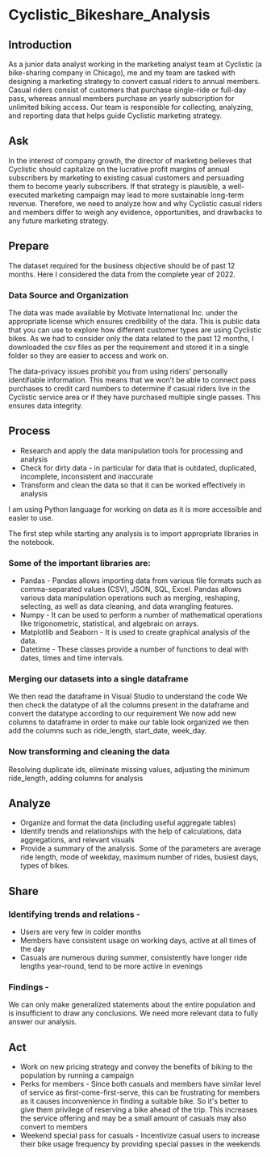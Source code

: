  # Cyclistic_Bikeshare_Analysis
## Introduction
As a junior data analyst working in the marketing analyst team at Cyclistic (a bike-sharing company in Chicago), me and my team are tasked with designing a marketing strategy to convert casual riders to annual members. Casual riders consist of customers that purchase single-ride or full-day pass, whereas annual members purchase an yearly subscription for unlimited biking access. Our team is responsible for collecting, analyzing, and reporting data that helps guide Cyclistic marketing strategy.

## Ask
In the interest of company growth, the director of marketing believes that Cyclistic should capitalize on the lucrative profit margins of annual subscribers by marketing to existing casual customers and persuading them to become yearly subscribers. If that strategy is plausible, a well-executed marketing campaign may lead to more sustainable long-term revenue. Therefore, we need to analyze how and why Cyclistic casual riders and members differ to weigh any evidence, opportunities, and drawbacks to any future marketing strategy.

## Prepare
The dataset required for the business objective should be of past 12 months. Here I considered the data from the complete year of 2022.
### Data Source and Organization
The data was made available by Motivate International Inc. under the appropriate license which ensures credibility of the data. This is public data that you can use to explore how different customer types are using Cyclistic bikes.
As we had to consider only the data related to the past 12 months, I downloaded the csv files as per the requirement and stored it in a single folder so they are easier to access and work on.

The data-privacy issues prohibit you from using riders’ personally identifiable information. This means that we won’t be able to connect pass purchases to credit card numbers to determine if casual riders live in the Cyclistic service area or if they have purchased multiple single passes. This ensures data integrity.

## Process
* Research and apply the data manipulation tools for processing and analysis
* Check for dirty data - in particular for data that is outdated, duplicated, incomplete, inconsistent and inaccurate
* Transform and clean the data so that it can be worked effectively in analysis

I am using Python language for working on data as it is more accessible and easier to use.

The first step while starting any analysis is to import appropriate libraries in the notebook.

### Some of the important libraries are:
* Pandas - Pandas allows importing data from various file formats such as comma-separated values (CSV), JSON, SQL, Excel. Pandas allows various data manipulation operations such as merging, 
         reshaping, selecting, as well as data cleaning, and data wrangling features.
* Numpy - It can be used to perform a number of mathematical operations like trigonometric, statistical, and algebraic on arrays.
* Matplotlib and Seaborn - It is used to create graphical analysis of the data.
* Datetime - These classes provide a number of functions to deal with dates, times and time intervals.

### Merging our datasets into a single dataframe
We then read the dataframe in Visual Studio to understand the code
We then check the datatype of all the columns present in the dataframe and convert the datatype according to our requirement
We now add new columns to dataframe in order to make our table look organized
we then add the columns such as ride_length, start_date, week_day.

### Now transforming and cleaning the data
Resolving duplicate ids, eliminate missing values, adjusting the minimum ride_length, adding columns for analysis

## Analyze
* Organize and format the data (including useful aggregate tables)
* Identify trends and relationships with the help of calculations, data aggregations, and relevant visuals
* Provide a summary of the analysis. Some of the parameters are average ride length, mode of weekday, maximum number of rides, busiest days, types of bikes.

## Share
### Identifying trends and relations - 
* Users are very few in colder months
* Members have consistent usage on working days, active at all times of the day
* Casuals are numerous during summer, consistently have longer ride lengths year-round, tend to be more active in evenings

### Findings - 
We can only make generalized statements about the entire population and is insufficient to draw any conclusions. We need more relevant data to fully answer our analysis. 

## Act
* Work on new pricing strategy and convey the benefits of biking to the population by running a campaign
* Perks for members - Since both casuals and members have similar level of service as first-come-first-serve, this can be frustrating for members as it causes inconvenience in finding a suitable bike. So it's better to give them privilege of reserving a bike ahead of the trip. This increases the service offering and may be a small amount of casuals may also convert to members
* Weekend special pass for casuals - Incentivize casual users to increase their bike usage frequency by providing special passes in the weekends
